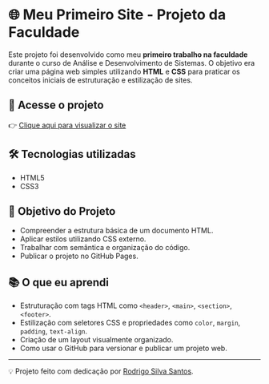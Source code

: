 # 🌐 Meu Primeiro Site - Projeto da Faculdade

Este projeto foi desenvolvido como meu **primeiro trabalho na faculdade** durante o curso de Análise e Desenvolvimento de Sistemas. O objetivo era criar uma página web simples utilizando **HTML** e **CSS** para praticar os conceitos iniciais de estruturação e estilização de sites.

## 🚀 Acesse o projeto

👉 [Clique aqui para visualizar o site](https://rodrigo351.github.io/meu-site/)

## 🛠️ Tecnologias utilizadas

- HTML5
- CSS3

## 🎯 Objetivo do Projeto

- Compreender a estrutura básica de um documento HTML.
- Aplicar estilos utilizando CSS externo.
- Trabalhar com semântica e organização do código.
- Publicar o projeto no GitHub Pages.

## 📚 O que eu aprendi

- Estruturação com tags HTML como `<header>`, `<main>`, `<section>`, `<footer>`.
- Estilização com seletores CSS e propriedades como `color`, `margin`, `padding`, `text-align`.
- Criação de um layout visualmente organizado.
- Como usar o GitHub para versionar e publicar um projeto web.

---

💡 Projeto feito com dedicação por [Rodrigo Silva Santos](https://github.com/rodrigo351).
